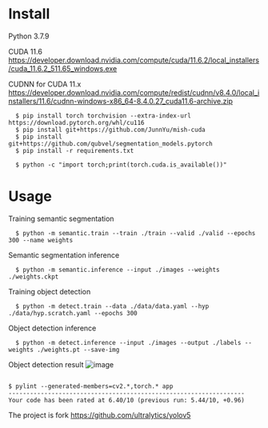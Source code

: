 # Install

Python 3.7.9

CUDA 11.6
https://developer.download.nvidia.com/compute/cuda/11.6.2/local_installers/cuda_11.6.2_511.65_windows.exe

CUDNN for CUDA 11.x
https://developer.download.nvidia.com/compute/redist/cudnn/v8.4.0/local_installers/11.6/cudnn-windows-x86_64-8.4.0.27_cuda11.6-archive.zip

```
  $ pip install torch torchvision --extra-index-url https://download.pytorch.org/whl/cu116
  $ pip install git+https://github.com/JunnYu/mish-cuda
  $ pip install git+https://github.com/qubvel/segmentation_models.pytorch
  $ pip install -r requirements.txt

  $ python -c "import torch;print(torch.cuda.is_available())"
```
# Usage
  Training semantic segmentation
  ```
    $ python -m semantic.train --train ./train --valid ./valid --epochs 300 --name weights
  ```
  Semantic segmentation inference
  ```
    $ python -m semantic.inference --input ./images --weights ./weights.ckpt
  ```
  Training object detection
  ```
    $ python -m detect.train --data ./data/data.yaml --hyp ./data/hyp.scratch.yaml --epochs 300
  ```
  Object detection inference
  ```
    $ python -m detect.inference --input ./images --output ./labels --weights ./weights.pt --save-img
  ```
  Object detection result
  ![image](https://user-images.githubusercontent.com/96072580/182018468-b0f1ecc6-8221-4a7f-9bfe-6084d03b197d.png)

```

$ pylint --generated-members=cv2.*,torch.* app
------------------------------------------------------------------
Your code has been rated at 6.40/10 (previous run: 5.44/10, +0.96)
```

The project is fork https://github.com/ultralytics/yolov5

